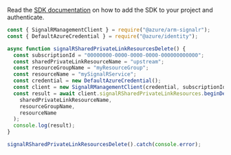 Read the [SDK documentation](https://github.com/Azure/azure-sdk-for-js/blob/%40azure%2Farm-signalr_5.1.0/sdk/signalr/arm-signalr/README.md) on how to add the SDK to your project and authenticate.

```javascript
const { SignalRManagementClient } = require("@azure/arm-signalr");
const { DefaultAzureCredential } = require("@azure/identity");

async function signalRSharedPrivateLinkResourcesDelete() {
  const subscriptionId = "00000000-0000-0000-0000-000000000000";
  const sharedPrivateLinkResourceName = "upstream";
  const resourceGroupName = "myResourceGroup";
  const resourceName = "mySignalRService";
  const credential = new DefaultAzureCredential();
  const client = new SignalRManagementClient(credential, subscriptionId);
  const result = await client.signalRSharedPrivateLinkResources.beginDeleteAndWait(
    sharedPrivateLinkResourceName,
    resourceGroupName,
    resourceName
  );
  console.log(result);
}

signalRSharedPrivateLinkResourcesDelete().catch(console.error);
```
